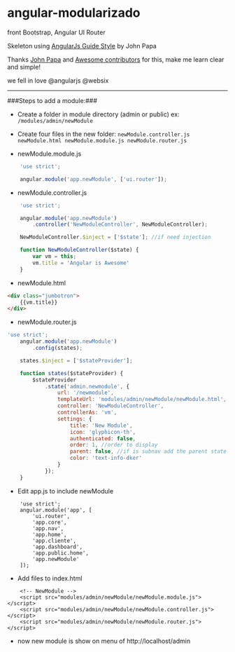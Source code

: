 # angular-modularizado
front Bootstrap, Angular UI Router

Skeleton using [AngularJs Guide Style](https://github.com/johnpapa/angular-styleguide) by John Papa

Thanks [John Papa](https://github.com/johnpapa) and [Awesome contributors](https://github.com/johnpapa/angular-styleguide/graphs/contributors) for this, make me learn clear and simple!

we fell in love @angularjs @websix

---------------------


###Steps  to add a module:###
* Create a folder in module directory (admin or public) ex:
 ```/modules/admin/newModule```

* Create four files in the new folder:
```newModule.controller.js newModule.html newModule.module.js newModule.router.js```

- newModule.module.js
```javascript
    'use strict';

    angular.module('app.newModule', ['ui.router']);
```
- newModule.controller.js
```javascript
    'use strict';

    angular.module('app.newModule')
        .controller('NewModuleController', NewModuleController);

    NewModuleController.$inject = ['$state']; //if need injection

    function NewModuleController($state) {
        var vm = this;
        vm.title = 'Angular is Awesome'
    }
```
- newModule.html
```html
<div class="jumbotron">
    {{vm.title}}
</div>
```

- newModule.router.js
```javascript
'use strict';
    angular.module('app.newModule')
        .config(states);

    states.$inject = ['$stateProvider'];

    function states($stateProvider) {
        $stateProvider
            .state('admin.newmodule', {
                url: '/newmodule',
                templateUrl: 'modules/admin/newModule/newModule.html',
                controller: 'NewModuleController',
                controllerAs: 'vm',
                settings: {
                    title: 'New Module',
                    icon: 'glyphicon-th',
                    authenticated: false,
                    order: 1, //order to display
                    parent: false, //if is subnav add the parent state
                    color: 'text-info-dker'
                }
            });
    }
```

* Edit app.js to include newModule
```
    'use strict';
    angular.module('app', [
        'ui.router',
        'app.core',
        'app.nav',
        'app.home',
        'app.cliente',
        'app.dashboard',
        'app.public.home',
        'app.newModule'
    ]);
```

* Add files to index.html
```
    <!-- NewModule -->
    <script src="modules/admin/newModule/newModule.module.js"></script>
    <script src="modules/admin/newModule/newModule.controller.js"></script>
    <script src="modules/admin/newModule/newModule.router.js"></script>
```

* now new module is show on menu of http://localhost/admin